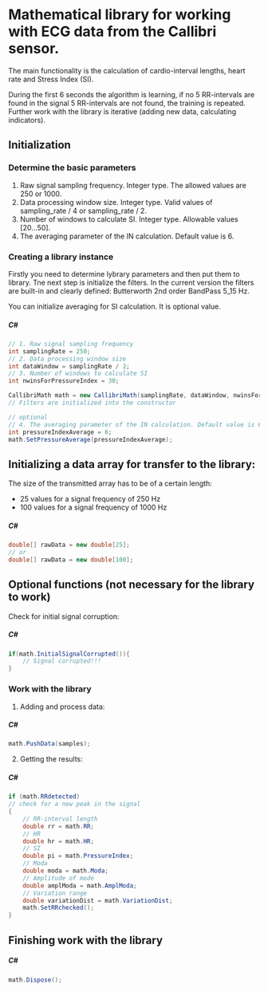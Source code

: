 # Mathematical library for working with ECG data from the Callibri sensor.
 
The main functionality is the calculation of cardio-interval lengths, heart rate and Stress Index (SI).

During the first 6 seconds the algorithm is learning, if no 5 RR-intervals are found in the signal 
5 RR-intervals are not found, the training is repeated. Further work with the library is iterative (adding new data, calculating indicators).

## Initialization
### Determine the basic parameters

1. Raw signal sampling frequency. Integer type. The allowed values are 250 or 1000.
2. Data processing window size. Integer type. Valid values of sampling_rate / 4 or sampling_rate / 2.
3. Number of windows to calculate SI. Integer type. Allowable values [20...50].
4. The averaging parameter of the IN calculation. Default value is 6.

### Creating a library instance
Firstly you need to determine lybrary parameters and then put them to library. Tne next step is initialize the filters. In the current version the filters are built-in and clearly defined: Butterworth 2nd order BandPass 5_15 Hz.

You can initialize averaging for SI calculation. It is optional value.

##### C#
```csharp
// 1. Raw signal sampling frequency
int samplingRate = 250;
// 2. Data processing window size
int dataWindow = samplingRate / 2;
// 3. Number of windows to calculate SI
int nwinsForPressureIndex = 30;

CallibriMath math = new CallibriMath(samplingRate, dataWindow, nwinsForPressureIndex);
// Filters are initialized into the constructor

// optional
// 4. The averaging parameter of the IN calculation. Default value is 6.
int pressureIndexAverage = 6;
math.SetPressureAverage(pressureIndexAverage);
```

## Initializing a data array for transfer to the library:
The size of the transmitted array has to be of a certain length:
- 25 values for a signal frequency of 250 Hz 
- 100 values for a signal frequency of 1000 Hz

##### C#
```csharp
double[] rawData = new double[25];
// or
double[] rawData = new double[100];
```

## Optional functions (not necessary for the library to work)
Check for initial signal corruption:

##### C#
```csharp
if(math.InitialSignalCorrupted()){
    // Signal corrupted!!!
}
```
### Work with the library
1. Adding and process data:

##### C#
```csharp
math.PushData(samples);
```

2. Getting the results:

##### C#
```csharp
if (math.RRdetected)
// check for a new peak in the signal
{               
    // RR-interval length
    double rr = math.RR;
    // HR     
    double hr = math.HR;
    // SI
    double pi = math.PressureIndex;
    // Moda
    double moda = math.Moda;
    // Amplitude of mode
    double amplModa = math.AmplModa;
    // Variation range
    double variationDist = math.VariationDist;
    math.SetRRchecked();	
}
```
## Finishing work with the library

##### C#
```csharp
math.Dispose();
```